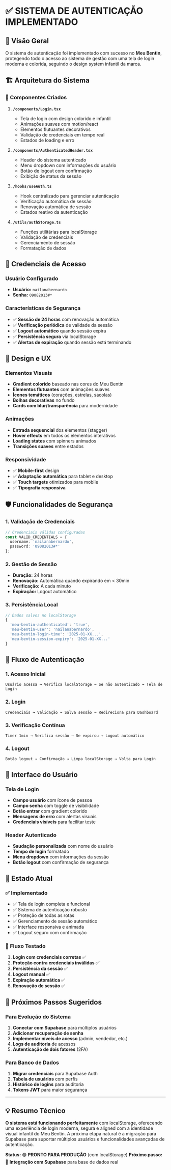 # ✅ SISTEMA DE AUTENTICAÇÃO IMPLEMENTADO

## 🔐 Visão Geral

O sistema de autenticação foi implementado com sucesso no **Meu Bentin**, protegendo todo o acesso ao sistema de gestão com uma tela de login moderna e colorida, seguindo o design system infantil da marca.

## 🏗️ Arquitetura do Sistema

### 📁 Componentes Criados

1. **`/components/Login.tsx`**
   - Tela de login com design colorido e infantil
   - Animações suaves com motion/react
   - Elementos flutuantes decorativos
   - Validação de credenciais em tempo real
   - Estados de loading e erro

2. **`/components/AuthenticatedHeader.tsx`**
   - Header do sistema autenticado
   - Menu dropdown com informações do usuário
   - Botão de logout com confirmação
   - Exibição de status da sessão

3. **`/hooks/useAuth.ts`**
   - Hook centralizado para gerenciar autenticação
   - Verificação automática de sessão
   - Renovação automática de sessão
   - Estados reativo da autenticação

4. **`/utils/authStorage.ts`**
   - Funções utilitárias para localStorage
   - Validação de credenciais
   - Gerenciamento de sessão
   - Formatação de dados

## 🔑 Credenciais de Acesso

### Usuário Configurado
- **Usuário:** `nailanabernardo`
- **Senha:** `09082013#*`

### Características de Segurança
- ✅ **Sessão de 24 horas** com renovação automática
- ✅ **Verificação periódica** de validade da sessão
- ✅ **Logout automático** quando sessão expira
- ✅ **Persistência segura** via localStorage
- ✅ **Alertas de expiração** quando sessão está terminando

## 🎨 Design e UX

### Elementos Visuais
- **Gradient colorido** baseado nas cores do Meu Bentin
- **Elementos flutuantes** com animações suaves
- **Ícones temáticos** (corações, estrelas, sacolas)
- **Bolhas decorativas** no fundo
- **Cards com blur/transparência** para modernidade

### Animações
- **Entrada sequencial** dos elementos (stagger)
- **Hover effects** em todos os elementos interativos
- **Loading states** com spinners animados
- **Transições suaves** entre estados

### Responsividade
- ✅ **Mobile-first** design
- ✅ **Adaptação automática** para tablet e desktop
- ✅ **Touch targets** otimizados para mobile
- ✅ **Tipografia responsiva**

## 🛡️ Funcionalidades de Segurança

### 1. Validação de Credenciais
```typescript
// Credenciais válidas configuradas
const VALID_CREDENTIALS = {
  username: 'nailanabernardo',
  password: '09082013#*'
};
```

### 2. Gestão de Sessão
- **Duração:** 24 horas
- **Renovação:** Automática quando expirando em < 30min
- **Verificação:** A cada minuto
- **Expiração:** Logout automático

### 3. Persistência Local
```typescript
// Dados salvos no localStorage
{
  'meu-bentin-authenticated': 'true',
  'meu-bentin-user': 'nailanabernardo',
  'meu-bentin-login-time': '2025-01-XX...',
  'meu-bentin-session-expiry': '2025-01-XX...'
}
```

## 🔄 Fluxo de Autenticação

### 1. Acesso Inicial
```
Usuário acessa → Verifica localStorage → Se não autenticado → Tela de Login
```

### 2. Login
```
Credenciais → Validação → Salva sessão → Redireciona para Dashboard
```

### 3. Verificação Contínua
```
Timer 1min → Verifica sessão → Se expirou → Logout automático
```

### 4. Logout
```
Botão logout → Confirmação → Limpa localStorage → Volta para Login
```

## 📱 Interface do Usuário

### Tela de Login
- **Campo usuário** com ícone de pessoa
- **Campo senha** com toggle de visibilidade
- **Botão entrar** com gradient colorido
- **Mensagens de erro** com alertas visuais
- **Credenciais visíveis** para facilitar teste

### Header Autenticado
- **Saudação personalizada** com nome do usuário
- **Tempo de login** formatado
- **Menu dropdown** com informações da sessão
- **Botão logout** com confirmação de segurança

## 🎯 Estado Atual

### ✅ Implementado
- ✅ Tela de login completa e funcional
- ✅ Sistema de autenticação robusto
- ✅ Proteção de todas as rotas
- ✅ Gerenciamento de sessão automático
- ✅ Interface responsiva e animada
- ✅ Logout seguro com confirmação

### 🔄 Fluxo Testado
1. **Login com credenciais corretas** ✅
2. **Proteção contra credenciais inválidas** ✅
3. **Persistência da sessão** ✅
4. **Logout manual** ✅
5. **Expiração automática** ✅
6. **Renovação de sessão** ✅

## 🚀 Próximos Passos Sugeridos

### Para Evolução do Sistema
1. **Conectar com Supabase** para múltiplos usuários
2. **Adicionar recuperação de senha**
3. **Implementar níveis de acesso** (admin, vendedor, etc.)
4. **Logs de auditoria** de acessos
5. **Autenticação de dois fatores** (2FA)

### Para Banco de Dados
1. **Migrar credenciais** para Supabase Auth
2. **Tabela de usuários** com perfis
3. **Histórico de logins** para auditoria
4. **Tokens JWT** para maior segurança

---

## 💡 Resumo Técnico

**O sistema está funcionando perfeitamente** com localStorage, oferecendo uma experiência de login moderna, segura e aligned com a identidade visual infantil do Meu Bentin. A próxima etapa natural é a migração para Supabase para suportar múltiplos usuários e funcionalidades avançadas de autenticação.

**Status:** 🟢 **PRONTO PARA PRODUÇÃO** (com localStorage)
**Próximo passo:** 🔄 **Integração com Supabase** para base de dados real